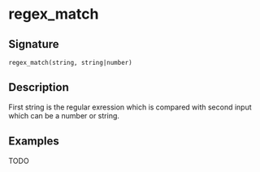 # regex_match

## Signature

`regex_match(string, string|number)`

## Description

First string is the regular exression which is compared with second input which can be a number or string.

## Examples

TODO
